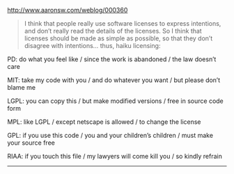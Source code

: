 http://www.aaronsw.com/weblog/000360

> I think that people really use software licenses to express intentions, and don’t really read the details of the licenses. So I think that licenses should be made as simple as possible, so that they don’t disagree with intentions… thus, haiku licensing:

PD: do what you feel like / since the work is abandoned / the law doesn’t care

MIT: take my code with you / and do whatever you want / but please don’t blame me

LGPL: you can copy this / but make modified versions / free in source code form

MPL: like LGPL / except netscape is allowed / to change the license

GPL: if you use this code / you and your children’s children / must make your source free

RIAA: if you touch this file / my lawyers will come kill you / so kindly refrain

<hr>

